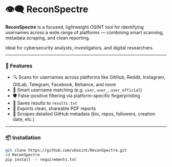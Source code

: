 # 👁️‍🗨️ ReconSpectre

**ReconSpectre** is a focused, lightweight OSINT tool for identifying usernames across a wide range of platforms — combining smart scanning, metadata scraping, and clean reporting.

Ideal for cybersecurity analysts, investigators, and digital researchers.

---

### 🚀 Features

- 🔍 Scans for usernames across platforms like GitHub, Reddit, Instagram, GitLab, Telegram, Facebook, Behance, and more
- 🧠 Smart username matching (e.g. `user`, `user_`, `user_official`)
- 🛡️ False-positive filtering via platform-specific fingerprinting
- 📂 Saves results to `results.txt`
- 📄 Exports clean, shareable PDF reports
- 🧬 Scrapes detailed GitHub metadata (bio, repos, followers, creation date, etc.)

---

### 📦 Installation

```bash
git clone https://github.com/ukosint/ReconSpectre.git
cd ReconSpectre
pip install -r requirements.txt
